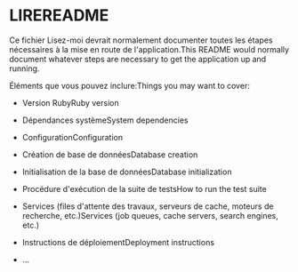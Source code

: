 # <a name="readme"></a><span data-ttu-id="e57db-101">LIRE</span><span class="sxs-lookup"><span data-stu-id="e57db-101">README</span></span>

<span data-ttu-id="e57db-102">Ce fichier Lisez-moi devrait normalement documenter toutes les étapes nécessaires à la mise en route de l'application.</span><span class="sxs-lookup"><span data-stu-id="e57db-102">This README would normally document whatever steps are necessary to get the application up and running.</span></span>

<span data-ttu-id="e57db-103">Éléments que vous pouvez inclure:</span><span class="sxs-lookup"><span data-stu-id="e57db-103">Things you may want to cover:</span></span>

* <span data-ttu-id="e57db-104">Version Ruby</span><span class="sxs-lookup"><span data-stu-id="e57db-104">Ruby version</span></span>

* <span data-ttu-id="e57db-105">Dépendances système</span><span class="sxs-lookup"><span data-stu-id="e57db-105">System dependencies</span></span>

* <span data-ttu-id="e57db-106">Configuration</span><span class="sxs-lookup"><span data-stu-id="e57db-106">Configuration</span></span>

* <span data-ttu-id="e57db-107">Création de base de données</span><span class="sxs-lookup"><span data-stu-id="e57db-107">Database creation</span></span>

* <span data-ttu-id="e57db-108">Initialisation de la base de données</span><span class="sxs-lookup"><span data-stu-id="e57db-108">Database initialization</span></span>

* <span data-ttu-id="e57db-109">Procédure d'exécution de la suite de tests</span><span class="sxs-lookup"><span data-stu-id="e57db-109">How to run the test suite</span></span>

* <span data-ttu-id="e57db-110">Services (files d'attente des travaux, serveurs de cache, moteurs de recherche, etc.)</span><span class="sxs-lookup"><span data-stu-id="e57db-110">Services (job queues, cache servers, search engines, etc.)</span></span>

* <span data-ttu-id="e57db-111">Instructions de déploiement</span><span class="sxs-lookup"><span data-stu-id="e57db-111">Deployment instructions</span></span>

* <span data-ttu-id="e57db-112">...</span><span class="sxs-lookup"><span data-stu-id="e57db-112"></span></span>

